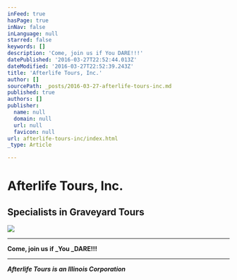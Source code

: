 ```yaml
---
inFeed: true
hasPage: true
inNav: false
inLanguage: null
starred: false
keywords: []
description: 'Come, join us if You DARE!!!'
datePublished: '2016-03-27T22:52:44.013Z'
dateModified: '2016-03-27T22:52:39.243Z'
title: 'Afterlife Tours, Inc.'
author: []
sourcePath: _posts/2016-03-27-afterlife-tours-inc.md
published: true
authors: []
publisher:
  name: null
  domain: null
  url: null
  favicon: null
url: afterlife-tours-inc/index.html
_type: Article

---
```

# Afterlife Tours, Inc.

## Specialists in Graveyard Tours
![](https://the-grid-user-content.s3-us-west-2.amazonaws.com/cf3dc76f-f9c7-4e85-99bf-c3633a9e649b.jpg)

****

**Come, join us if _You _DARE!!!**

****

**_Afterlife Tours is an Illinois Corporation_**